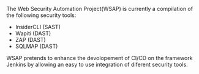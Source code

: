 The Web Security Automation Project(WSAP) is currently a compilation of the following security tools:
- InsiderCLI (SAST)
- Wapiti (DAST)
- ZAP (DAST)
- SQLMAP (DAST)

WSAP pretends to enhance the devolopement of CI/CD on the framework Jenkins by allowing an easy to use integration of diferent security tools.
